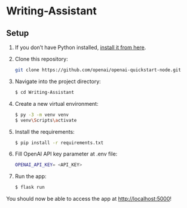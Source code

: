 # Writing-Assistant


## Setup

1. If you don’t have Python installed, [install it from here](https://www.python.org/downloads/).

2. Clone this repository:

   ```bash
   git clone https://github.com/openai/openai-quickstart-node.git
   ```

3. Navigate into the project directory:

   ```bash
   $ cd Writing-Assistant
   ```

4. Create a new virtual environment:

   ```bash
   $ py -3 -m venv venv
   $ venv\Scripts\activate
   ```

5. Install the requirements:

   ```bash
   $ pip install -r requirements.txt
   ```
   
6. Fill OpenAI API key parameter at .env file:
    ```bash
   OPENAI_API_KEY= <API_KEY>
   ```
 
7. Run the app:

   ```bash
   $ flask run
   ```

You should now be able to access the app at [http://localhost:5000](http://localhost:5000)! 
